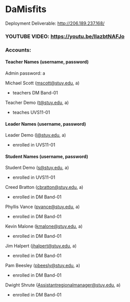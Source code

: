 # DaMisfits

Deployment Deliverable: http://206.189.237.168/


### YOUTUBE VIDEO: https://youtu.be/lIazbtNAFJo

### Accounts:

#### Teacher Names (username, password)
Admin password: a


Michael Scott (mscott@stuy.edu, a)
* teachers DM Band-01

Teacher Demo (t@stuy.edu, a)
* teaches UVS11-01

#### Leader Names (username, password)

Leader Demo (l@stuy.edu, a)
* enrolled in UVS11-01

#### Student Names (username, password)

Student Demo (s@stuy.edu, a)
* enrolled in UVS11-01

Creed Bratton (cbratton@stuy.edu, a)
* enrolled in DM Band-01

Phyllis Vance (pvance@stuy.edu, a)
* enrolled in DM Band-01

Kevin Malone (kmalone@stuy.edu, a)
* enrolled in DM Band-01

Jim Halpert (jhalpert@stuy.edu, a)
* enrolled in DM Band-01

Pam Beesley (pbeesly@stuy.edu, a)
* enrolled in DM Band-01

Dwight Shrute (Assistantregionalmanager@stuy.edu, a)
* enrolled in DM Band-01
